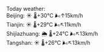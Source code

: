 Today weather:  
Beijing: ☀️   🌡️+30°C 🌬️↑15km/h  
Tianjin: ☀️   🌡️+29°C 🌬️↖11km/h  
Shijiazhuang: 🌦   🌡️+24°C 🌬️↖13km/h  
Tangshan: ☀️   🌡️+26°C 🌬️↖13km/h  
